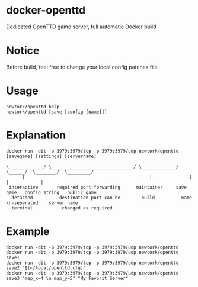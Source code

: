 # docker-openttd
Dedicated OpenTTD game server, full automatic Docker build


# Notice
Before build, feel free to change your local config patches file.


# Usage
	newtork/openttd help
	newtork/openttd [save [config [name]]]
	

# Explanation

	docker run -dit -p 3979:3979/tcp -p 3979:3979/udp newtork/openttd [savegame] [settings] [servername]

	\_____________/ \_______________________________/ \_____________/  \______/  \________/  \_________/
          |                        |                      |              |           |            |
     interactive       required port forwarding      maintainer     save game   config string   public game
      detached          destination port can be        build          name      \n-seperated    server name
      terminal           changed as required                           


# Example
	docker run -dit -p 3979:3979/tcp -p 3979:3979/udp newtork/openttd
	docker run -dit -p 3979:3979/tcp -p 3979:3979/udp newtork/openttd save1
	docker run -dit -p 3979:3979/tcp -p 3979:3979/udp newtork/openttd save2 "$(</local/openttd.cfg)"
	docker run -dit -p 3979:3979/tcp -p 3979:3979/udp newtork/openttd save3 "map_x=4 \n map_y=5" "My Favorit Server"

